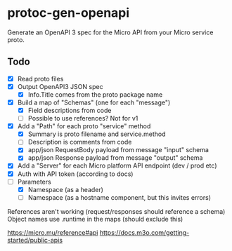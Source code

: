 protoc-gen-openapi
==================

Generate an OpenAPI 3 spec for the Micro API from your Micro service proto.


Todo
----

- [x] Read proto files
- [x] Output OpenAPI3 JSON spec
    - [x] Info.Title comes from the proto package name
- [x] Build a map of "Schemas" (one for each "message")
    - [x] Field descriptions from code
    - [ ] Possible to use references? Not for v1
- [x] Add a "Path" for each proto "service" method
    - [x] Summary is proto filename and service.method
    - [ ] Description is comments from code
    - [x] app/json RequestBody payload from message "input" schema
    - [x] app/json Response payload from message "output" schema
- [x] Add a "Server" for each Micro platform API endpoint (dev / prod etc)
- [x] Auth with API token (according to docs)
- [ ] Parameters
    - [x] Namespace (as a header)
    - [ ] Namespace (as a hostname component, but this invites errors)

References aren't working (request/responses should reference a schema)
Object names use .runtime in the maps (should exclude this)


https://micro.mu/reference#api
https://docs.m3o.com/getting-started/public-apis
